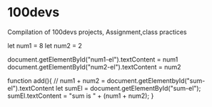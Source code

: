 # 100devs
Compilation of 100devs projects, Assignment,class practices 


let num1 = 8
let num2 = 2



document.getElementById("num1-el").textContent = num1
document.getElementById("num2-el").textContent = num2



function add(){
  // num1 + num2 = document.getElementbyId("sum-el").textContent
  let sumEl = document.getElementById("sum-el");
  sumEl.textContent = "sum is " + (num1 + num2);
}

